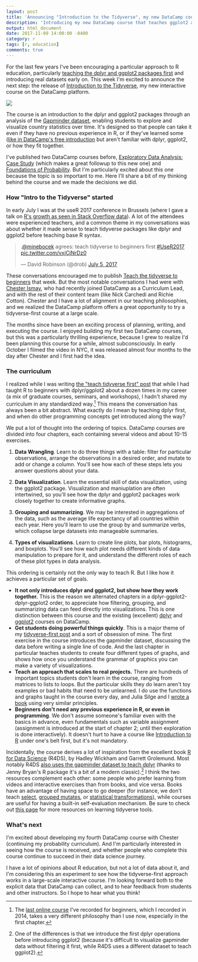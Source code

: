 ```yaml
---
layout: post
title: 'Announcing "Introduction to the Tidyverse", my new DataCamp course'
description: 'Introducing my new DataCamp course that teaches ggplot2 and dplyr, and how they relate.'
output: html_document
date: 2017-11-09 14:00:00 -0400
category: r
tags: [r, education]
comments: true
---
```


For the last few years I've been encouraging a particular approach to R education, particularly [teaching the dplyr and ggplot2 packages first](http://varianceexplained.org/r/teach-tidyverse/) and introducing real datasets early on. This week I'm excited to announce the next step: the release of [Introduction to the Tidyverse](https://www.datacamp.com/courses/introduction-to-the-tidyverse), my new interactive course on the DataCamp platform.

![](https://www.dropbox.com/s/rcug1awxycext2x/Screenshot%202017-11-09%2011.00.06.png?dl=1)

The course is an introduction to the dplyr and ggplot2 packages through an analysis of the [Gapminder dataset](https://github.com/jennybc/gapminder), enabling students to explore and visualize country statistics over time. It's designed so that people can take it even if they have no previous experience in R, or if they've learned some ([like in DataCamp's free introduction](https://www.datacamp.com/courses/free-introduction-to-r) but aren't familiar with dplyr, ggplot2, or how they fit together.

I've published two DataCamp courses before, [Exploratory Data Analysis: Case Study](https://www.datacamp.com/courses/exploratory-data-analysis-in-r-case-study) (which makes a great followup to this new one) and [Foundations of Probability](https://www.datacamp.com/courses/foundations-of-probability-in-r). But I'm particularly excited about this one because the topic is so important to me. Here I'll share a bit of my thinking behind the course and we made the decisions we did.

### How "Intro to the Tidyverse" started

In early July I was at the useR 2017 conference in Brussels (where I gave a talk on [R's growth as seen in Stack Overflow data](https://channel9.msdn.com/events/useR-international-R-User-conferences/useR-International-R-User-2017-Conference/We-R-What-We-Ask-The-Landscape-of-R-Users-on-Stack-Overflow?term=stack%20overflow)). A lot of the attendees were experienced teachers, and a common theme in my conversations was about whether it made sense to teach tidyverse packages like dplyr and ggplot2 before teaching base R syntax.

<blockquote class="twitter-tweet" data-lang="en"><p lang="en" dir="ltr">.<a href="https://twitter.com/minebocek?ref_src=twsrc%5Etfw">@minebocek</a> agrees: teach tidyverse to beginners first <a href="https://twitter.com/hashtag/UseR2017?src=hash&amp;ref_src=twsrc%5Etfw">#UseR2017</a> <a href="https://t.co/vxjCjNrDz0">pic.twitter.com/vxjCjNrDz0</a></p>&mdash; David Robinson (@drob) <a href="https://twitter.com/drob/status/882602611244900352?ref_src=twsrc%5Etfw">July 5, 2017</a></blockquote>
<script async src="https://platform.twitter.com/widgets.js" charset="utf-8"></script>

These conversations encouraged me to publish [Teach the tidyverse to beginners](http://varianceexplained.org/r/teach-tidyverse/) that week. But the most notable conversations I had were with [Chester Ismay](http://ismayc.github.io/), who had recently joined DataCamp as a Curriculum Lead, and with the rest of their content team (like Nick Carchedi and Richie Cotton). Chester and I have a lot of alignment in our teaching philosophies, and we realized the DataCamp platform offers a great opportunity to try a tidyverse-first course at a large scale.

The months since have been an exciting process of planning, writing, and executing the course. I enjoyed building my first two DataCamp courses, but this was a particularly thrilling experience, because I grew to realize I'd been planning this course for a while, almost subconsciously. In early October I filmed the video in NYC, it was released almost four months to the day after Chester and I first had the idea.

### The curriculum

I realized while I was writing [the "teach tidyverse first" post](http://varianceexplained.org/r/teach-tidyverse/) that while I had taught R to beginners with dplyr/ggplot2 about a dozen times in my career (a mix of graduate courses, seminars, and workshops), I hadn't shared my curriculum in any standardized way.[^course] This means the conversation has always been a bit abstract. What exactly do I mean by teaching dplyr first, and when do other programming concepts get introduced along the way?

We put a lot of thought into the ordering of topics. DataCamp courses are divided into four chapters, each containing several videos and about 10-15 exercises.

1. **Data Wrangling**. Learn to do three things with a table: filter for particular observations, arrange the observations in a desired order, and mutate to add or change a column. You'll see how each of these steps lets you answer questions about your data.

2. **Data Visualization**. Learn the essential skill of data visualization, using the ggplot2 package. Visualization and maniuplation are often intertwined, so you'll see how the dplyr and ggplot2 packages work closely together to create informative graphs.

3. **Grouping and summarizing**. We may be interested in aggregations of the data, such as the average life expectancy of all countries within each year. Here you'll learn to use the group by and summarize verbs, which collapse large datasets into manageable summaries.

4. **Types of visualizations**. Learn to create line plots, bar plots, histograms, and boxplots. You'll see how each plot needs different kinds of data manipulation to prepare for it, and understand the different roles of each of these plot types in data analysis.

This ordering is certainly not the only way to teach R. But I like how it achieves a particular set of goals.

* **It not only introduces dplyr and ggplot2, but show how they work together.** This is the reason we alternated chapters in a dplyr-ggplot2-dplyr-ggplot2 order, to appreciate how filtering, grouping, and summarizing data can feed directly into visualizations. This is one distinction between this course and the existing (excellent) [dplyr](https://www.datacamp.com/courses/dplyr-data-manipulation-r-tutorial) and [ggplot2](https://www.datacamp.com/courses/data-visualization-with-ggplot2-1) courses on DataCamp.
* **Get students doing powerful things quickly**. This is a major theme of my [tidyverse-first post](http://varianceexplained.org/r/teach-tidyverse/) and a sort of obsession of mine. The first exercise in the course introduces the gapminder dataset, discussing the data before writing a single line of code. And the last chapter in particular teaches students to create four different types of graphs, and shows how once you understand the grammar of graphics you can make a variety of visualizations.
* **Teach an approach that scales to real projects.** There are hundreds of important topics students don't learn in the course, ranging from matrices to lists to loops. But the particular skills they do learn aren't toy examples or bad habits that need to be unlearned. I do use the functions and graphs taught in the course every day, and Julia Silge and I [wrote a book](http://tidytextmining.com/) using very similar principles.
* **Beginners don't need any previous experience in R, or even in programming**. We don't assume someone's familiar even with the basics in advance, even fundamentals such as variable assignment (assignment is introduced at the start of chapter 2; until then exploration is done interactively). It doesn't hurt to have a course like [Introduction to R](https://www.datacamp.com/courses/free-introduction-to-r) under one's belt first, but it's not mandatory.

Incidentally, the course derives a lot of inspiration from the excellent book [R for Data Science](http://r4ds.had.co.nz/) (R4DS), by Hadley Wickham and Garrett Grolemund. Most notably R4DS [also uses the gapminder dataset to teach dplyr](http://r4ds.had.co.nz/transform.html) (thanks to Jenny Bryan's R package it's a bit of a modern classic).[^order] I think the two resources complement each other: some people who prefer learning from videos and interactive exercises than from books, and vice versa. Books have an advantage of having space to go deeper (for instance, we don't teach [select](http://r4ds.had.co.nz/transform.html#select-columns-with-select), [grouped mutates](http://r4ds.had.co.nz/transform.html#grouped-mutates-and-filters), or [statistical transformations](http://r4ds.had.co.nz/data-visualisation.html#statistical-transformations)), while courses are useful for having a built-in self-evaluation mechanism. Be sure to check out [this page](https://www.tidyverse.org/learn/) for more resources on learning tidyverse tools.

### What's next

I'm excited about developing my fourth DataCamp course with Chester (continuing my probability curriculum). And I'm particularly interested in seeing how the course is received, and whether people who complete this course continue to succeed in their data science journey.

I have a lot of opinions about R education, but not a lot of data about it, and I'm considering this an experiment to see how the tidyverse-first approach works in a large-scale interactive course. I'm looking forward both to the explicit data that DataCamp can collect, and to hear feedback from students and other instructors. So I hope to hear what you think!

[^course]: The [last online course](http://varianceexplained.org/RData/) I've recorded for beginners, which I recorded in 2014, takes a very different philosophy than I use now, especially in the first chapter.
[^order]: One of the differences is that we introduce the first dplyr operations before introducing ggplot2 (because it's difficult to visualize gapminder data without filtering it first, while R4DS uses a different dataset to teach ggplot2).
